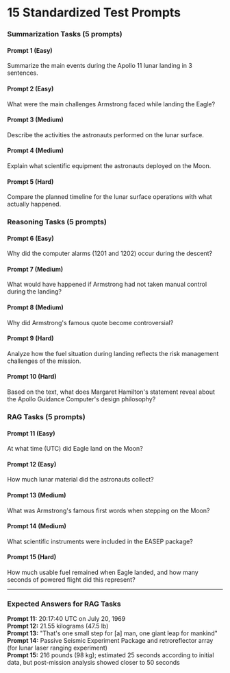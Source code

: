 <!-- markdownlint-disable MD001 -->
<!-- skipping H2 to go directly to H3 for visual reasons -->

# 15 Standardized Test Prompts

### Summarization Tasks (5 prompts)

#### Prompt 1 (Easy)

Summarize the main events during the Apollo 11 lunar landing in 3 sentences.

#### Prompt 2 (Easy)

What were the main challenges Armstrong faced while landing the Eagle?

#### Prompt 3 (Medium)

Describe the activities the astronauts performed on the lunar surface.

#### Prompt 4 (Medium)

Explain what scientific equipment the astronauts deployed on the Moon.

#### Prompt 5 (Hard)

Compare the planned timeline for the lunar surface operations with what actually
happened.

### Reasoning Tasks (5 prompts)

#### Prompt 6 (Easy)

Why did the computer alarms (1201 and 1202) occur during the descent?

#### Prompt 7 (Medium)

What would have happened if Armstrong had not taken manual control during the landing?

#### Prompt 8 (Medium)

Why did Armstrong's famous quote become controversial?

#### Prompt 9 (Hard)

Analyze how the fuel situation during landing reflects the risk management challenges
of the mission.

#### Prompt 10 (Hard)

Based on the text, what does Margaret Hamilton's statement reveal about the Apollo
Guidance Computer's design philosophy?

### RAG Tasks (5 prompts)

#### Prompt 11 (Easy)

At what time (UTC) did Eagle land on the Moon?

#### Prompt 12 (Easy)

How much lunar material did the astronauts collect?

#### Prompt 13 (Medium)

What was Armstrong's famous first words when stepping on the Moon?

#### Prompt 14 (Medium)

What scientific instruments were included in the EASEP package?

#### Prompt 15 (Hard)

How much usable fuel remained when Eagle landed, and how many seconds of powered
flight did this represent?

---

### Expected Answers for RAG Tasks

**Prompt 11:** 20:17:40 UTC on July 20, 1969  
**Prompt 12:** 21.55 kilograms (47.5 lb)  
**Prompt 13:** "That's one small step for [a] man, one giant leap for mankind"  
**Prompt 14:** Passive Seismic Experiment Package and retroreflector array
(for lunar laser ranging experiment)  
**Prompt 15:** 216 pounds (98 kg); estimated 25 seconds according to initial data,
but post-mission analysis showed closer to 50 seconds
